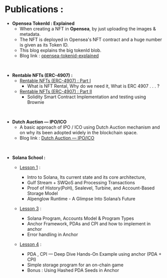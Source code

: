 # Publications : 

- **Opensea TokenId : Explained**
  - When creating a NFT in **Opensea**, by just uploading the images & metadata.
  - The NFT is deployed in Opensea's NFT contract and a huge number is given as its Token ID.
  - This blog explains the big tokenId blob.
  - Blog link : [opensea-tokenid-explained](https://medium.com/coinmonks/opensea-tokenid-explained-f420401f5109)

<br/>

- **Rentable NFTs (ERC-4907) :**
  - [Rentable NFTs (ERC-4907) : Part I](https://medium.com/coinmonks/rentable-nfts-erc-4907-949225d476a9)
    - What is NFT Rental, Why do we need it, What is ERC 4907 . . . ?
  - [Rentable NFTs (ERC-4907) : Part II](https://medium.com/coinmonks/rentable-nfts-erc-4907-part-ii-954cc27d22e9)
    - Solidity Smart Contract Implementation and testing using Brownie

<br/>

- **Dutch Auction — IPO/ICO**
  - A basic approach of IPO / ICO using Dutch Auction mechanism and on why its been adopted widely in the blockchain space.
  - Blog link : [Dutch Auction — IPO/ICO](https://medium.com/coinmonks/dutch-auction-ipo-ico-e02d4441a286)

<br/>

- **Solana School :**
  - [Lesson 1](https://medium.com/@sidarths/solana-school-lesson-4-solana-programming-model-ii-advanced-cpi-pda-with-hands-on-examples-d374506e4ad2) : 
    - Intro  to Solana, Its current state and its core architecture,
    - Gulf Stream + SWQoS and Processing Transactions
    - Proof of History(PoH), Sealevel, Turbine, and Account-Based Storage Model
    - Alpenglow Runtime - A Glimpse Into Solana’s Future
   
  - [Lesson 3](https://medium.com/@sidarths/solana-school-lesson-3-solana-programming-model-i-accounts-anchor-pda-cpi-explained-9bbc34a57b23) :
    - Solana Program, Accounts Model & Program Types
    - Anchor Framework, PDAs and CPI and how to implement in anchor
    - Error handling in Anchor
   
  - [Lesson 4](https://medium.com/@sidarths/solana-school-lesson-4-solana-programming-model-ii-advanced-cpi-pda-with-hands-on-examples-d374506e4ad2) :
    - PDA , CPI — Deep Dive Hands-On Example using anchor (PDA + CPI)
    - Simple storage program for an on-chain game 
    - Bonus : Using Hashed PDA Seeds in Anchor

